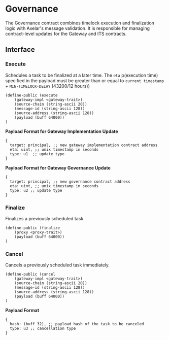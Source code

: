 # Governance

The Governance contract combines timelock execution and finalization logic with Axelar's message validation. It is responsible for managing contract-level updates for the Gateway and ITS contracts. 

##  Interface

### Execute

Schedules a task to be finalized at a later time. The `eta` p(execution time) specified in the payload must be greater than or equal to `current timestamp` + `MIN-TIMELOCK-DELAY` (43200/12 hours)) 

```clarity
(define-public (execute
    (gateway-impl <gateway-trait>)
    (source-chain (string-ascii 20))
    (message-id (string-ascii 128))
    (source-address (string-ascii 128))
    (payload (buff 64000))
)
```

**Payload Format for Gateway Implementation Update**
```
{
  target: principal, ;; new gateway implementation contract address
  eta: uint, ;; unix timestamp in seconds
  type: u1  ;; update type
}
```

**Payload Format for Gateway Governance Update**

```
{
  target: principal, ;; new governance contract address
  eta: uint, ;; unix timestamp in seconds
  type: u2 ;; update type
}
```

### Finalize

Finalizes a previously scheduled task.

```clarity
(define-public (finalize
    (proxy <proxy-trait>)
    (payload (buff 64000))
)
```

### Cancel

Cancels a previously scheduled task immediately.

```clarity
(define-public (cancel
    (gateway-impl <gateway-trait>)
    (source-chain (string-ascii 20))
    (message-id (string-ascii 128))
    (source-address (string-ascii 128))
    (payload (buff 64000))
)
```

**Payload Format**

```
{
  hash: (buff 32), ;; payload hash of the task to be canceled
  type: u3 ;; cancellation type
}
```

